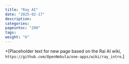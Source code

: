 ```yaml
---
title: "Ray AI"
date: "2025-02-17"
description:
categories:
pageintoc: "200"
tags:
weight: "6"
---
```


<a id="minio-intro"></a>

<!--# minIO -->

+[Placeholder text for new page based on the Rai AI wiki, `https://github.com/OpenNebula/one-apps/wiki/ray_intro`.]
